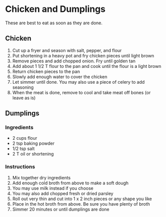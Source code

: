 # Chicken and Dumplings

These are best to eat as soon as they are done.

## Chicken

1. Cut up a fryer and season with salt, pepper, and flour
2. Put shortening in a heavy pot and fry chicken pieces until light brown
3. Remove pieces and add chopped onion. Fry until golden tan
4. Add about 1 1/2 T flour to the pan and cook until the flour is a light brown
5. Return chicken pieces to the pan
6. Slowly add enough water to cover the chicken
7. Let simmer until done. You may also use a piece of celery to add seasoning
8. When the meat is done, remove to cool and take meat off bones (or leave as is)

## Dumplings

### Ingredients

- 2 cups flour
- 2 tsp baking powder
- 1/2 tsp salt
- 2 T oil or shortening

### Instructions

1. Mix together dry ingredients
2. Add enough cold broth from above to make a soft dough
3. You may use milk instead if you choose
4. You may also add chopped fresh or dried parsley
5. Roll out very thin and cut into 1 x 2 inch pieces or any shape you like
6. Place in the hot broth from above. Be sure you have plenty of broth
7. Simmer 20 minutes or until dumplings are done
